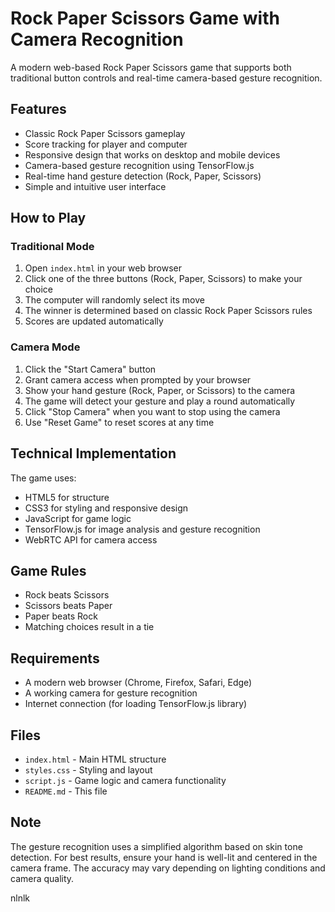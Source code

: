 # Rock Paper Scissors Game with Camera Recognition

A modern web-based Rock Paper Scissors game that supports both traditional button controls and real-time camera-based gesture recognition.

## Features

- Classic Rock Paper Scissors gameplay
- Score tracking for player and computer
- Responsive design that works on desktop and mobile devices
- Camera-based gesture recognition using TensorFlow.js
- Real-time hand gesture detection (Rock, Paper, Scissors)
- Simple and intuitive user interface

## How to Play

### Traditional Mode
1. Open `index.html` in your web browser
2. Click one of the three buttons (Rock, Paper, Scissors) to make your choice
3. The computer will randomly select its move
4. The winner is determined based on classic Rock Paper Scissors rules
5. Scores are updated automatically

### Camera Mode
1. Click the "Start Camera" button
2. Grant camera access when prompted by your browser
3. Show your hand gesture (Rock, Paper, or Scissors) to the camera
4. The game will detect your gesture and play a round automatically
5. Click "Stop Camera" when you want to stop using the camera
6. Use "Reset Game" to reset scores at any time

## Technical Implementation

The game uses:
- HTML5 for structure
- CSS3 for styling and responsive design
- JavaScript for game logic
- TensorFlow.js for image analysis and gesture recognition
- WebRTC API for camera access

## Game Rules

- Rock beats Scissors
- Scissors beats Paper
- Paper beats Rock
- Matching choices result in a tie

## Requirements

- A modern web browser (Chrome, Firefox, Safari, Edge)
- A working camera for gesture recognition
- Internet connection (for loading TensorFlow.js library)

## Files

- `index.html` - Main HTML structure
- `styles.css` - Styling and layout
- `script.js` - Game logic and camera functionality
- `README.md` - This file

## Note

The gesture recognition uses a simplified algorithm based on skin tone detection. For best results, ensure your hand is well-lit and centered in the camera frame. The accuracy may vary depending on lighting conditions and camera quality.




nlnlk

